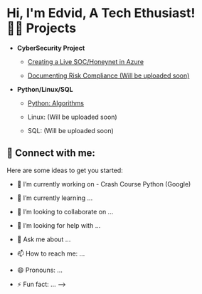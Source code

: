 <h1>Hi, I'm Edvid, A Tech Ethusiast! <br/><a Cybersecurity Professional</a> <a 

<h2>👨‍💻 Projects</h2>

- <b>CyberSecurity Project</b>
  - [Creating a Live SOC/Honeynet in Azure](https://github.com/Ultrainstinct1995/SandBox)
   
  - [Documenting Risk Compliance (Will be uploaded soon)](https://github.com/Ultrainstinct1995/Incident-Response/blob/main/README.md) <b><i></b></i>

- <b>Python/Linux/SQL</b>
  - [Python: Algorithms](https://github.com/Ultrainstinct1995/Python)
   
  - Linux: (Will be uploaded soon)  

  - SQL: (Will be uploaded soon)


<h2> 🤳 Connect with me:</h2>


Here are some ideas to get you started:

- 🔭 I’m currently working on - Crash Course Python (Google)
  
- 🌱 I’m currently learning ...
- 👯 I’m looking to collaborate on ...
- 🤔 I’m looking for help with ...
- 💬 Ask me about ...
- 📫 How to reach me: ...
- 😄 Pronouns: ...
- ⚡ Fun fact: ...
-->
